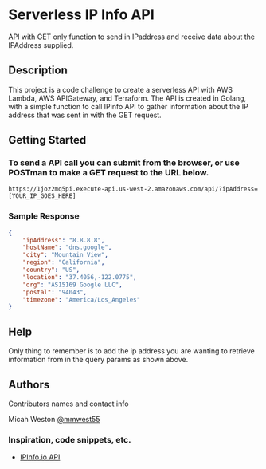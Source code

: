 # Serverless IP Info API

API with GET only function to send in IPaddress and receive data about the IPAddress supplied.

## Description

This project is a code challenge to create a serverless API with AWS Lambda, AWS APIGateway, and Terraform. The API is created in Golang, with a simple function to call IPinfo API
to gather information about the IP address that was sent in with the GET request.

## Getting Started
### To send a API call you can submit from the browser, or use POSTman to make a GET request to the URL below. 
```
https://1joz2mq5pi.execute-api.us-west-2.amazonaws.com/api/?ipAddress=[YOUR_IP_GOES_HERE]
```
### Sample Response
```json
{
    "ipAddress": "8.8.8.8",
    "hostName": "dns.google",
    "city": "Mountain View",
    "region": "California",
    "country": "US",
    "location": "37.4056,-122.0775",
    "org": "AS15169 Google LLC",
    "postal": "94043",
    "timezone": "America/Los_Angeles"
}
```

## Help

Only thing to remember is to add the ip address you are wanting to retrieve information from in the query params as shown above.


## Authors

Contributors names and contact info

Micah Weston 
[@mmwest55](https://twitter.com/mmwest55)

### Inspiration, code snippets, etc.
* [IPInfo.io API](https://github.com/ipinfo/go)
